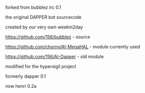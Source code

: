 forked from bubblez irc 0.1

the original DAPPER bot sourcecode

created by our very own weekin2day

https://github.com/156/bubblez - source

https://github.com/chorny/AI-MegaHAL - module currently used

https://github.com/156/AI-Dapper - old module


modified for the hypersigil project

formerly dapper 0.1

now henri 0.2a

